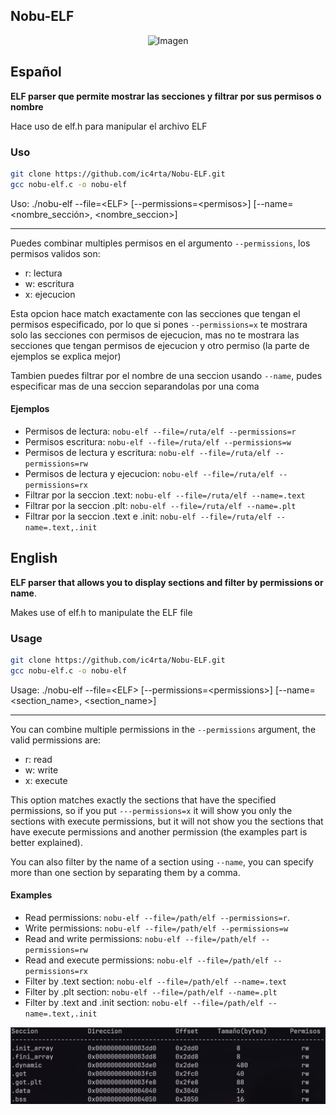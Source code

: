 ## Nobu-ELF

<p align="center">
  <img src="https://static.wikia.nocookie.net/fategrandorder/images/4/41/Figure_069.png/revision/latest/scale-to-width-down/250?cb=20200331171136" alt="Imagen" width="320" height="260">
</p>

## Español

**ELF parser que permite mostrar las secciones y filtrar por sus permisos o nombre**

Hace uso de elf.h para manipular el archivo ELF

### Uso

```bash
git clone https://github.com/ic4rta/Nobu-ELF.git
gcc nobu-elf.c -o nobu-elf
```

Uso: ./nobu-elf --file=\<ELF> [--permissions=\<permisos>] [--name=\<nombre_sección>, <nombre_seccion>]

---
Puedes combinar multiples permisos en el argumento ```--permissions```, los permisos validos son:
- r: lectura
- w: escritura
- x: ejecucion

Esta opcion hace match exactamente con las secciones que tengan el permisos especificado, por lo que si pones ```--permissions=x``` te mostrara solo las secciones con permisos de ejecucion, mas no te mostrara las secciones que tengan permisos de ejecucion y otro permiso (la parte de ejemplos se explica mejor)

Tambien puedes filtrar por el nombre de una seccion usando ```--name```, pudes especificar mas de una seccion separandolas por una coma
  
#### Ejemplos
- Permisos de lectura: ```nobu-elf --file=/ruta/elf --permissions=r```
- Permisos escritura: ```nobu-elf --file=/ruta/elf --permissions=w```
- Permisos de lectura y escritura: ```nobu-elf --file=/ruta/elf --permissions=rw```
- Permisos de lectura y ejecucion: ```nobu-elf --file=/ruta/elf --permissions=rx```
- Filtrar por la seccion .text: ```nobu-elf --file=/ruta/elf --name=.text```
- Filtrar por la seccion .plt: ```nobu-elf --file=/ruta/elf --name=.plt```
- Filtrar por la seccion .text e .init: ```nobu-elf --file=/ruta/elf --name=.text,.init``` 

## English

**ELF parser that allows you to display sections and filter by permissions or name**.

Makes use of elf.h to manipulate the ELF file

### Usage

```bash
git clone https://github.com/ic4rta/Nobu-ELF.git
gcc nobu-elf.c -o nobu-elf
```

Usage: ./nobu-elf --file=\<ELF> [--permissions=\<permissions>] [--name=\<section_name>, \<section_name>]

---
You can combine multiple permissions in the ```--permissions``` argument, the valid permissions are:
- r: read
- w: write
- x: execute

This option matches exactly the sections that have the specified permissions, so if you put ```---permissions=x``` it will show you only the sections with execute permissions, but it will not show you the sections that have execute permissions and another permission (the examples part is better explained).

You can also filter by the name of a section using ```--name```, you can specify more than one section by separating them by a comma.
  
#### Examples
- Read permissions: ```nobu-elf --file=/path/elf --permissions=r```.
- Write permissions: ```nobu-elf --file=/path/elf --permissions=w```
- Read and write permissions: ```nobu-elf --file=/path/elf --permissions=rw```
- Read and execute permissions: ```nobu-elf --file=/path/elf --permissions=rx```
- Filter by .text section: ```nobu-elf --file=/path/elf --name=.text```
- Filter by .plt section: ```nobu-elf --file=/path/elf --name=.plt```
- Filter by .text and .init section: ```nobu-elf --file=/path/elf --name=.text,.init```


![](nobu-elf.png)
